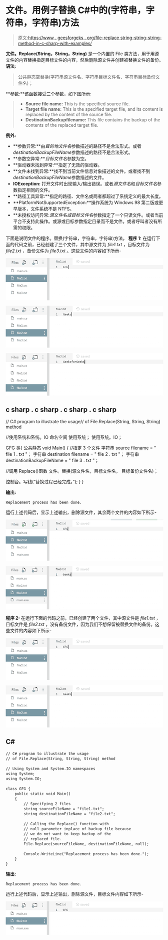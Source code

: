 # 文件。用例子替换 C#中的(字符串，字符串，字符串)方法

> 原文:[https://www . geesforgeks . org/file-replace string-string-string-method-in-c-sharp-with-examples/](https://www.geeksforgeeks.org/file-replacestring-string-string-method-in-c-sharp-with-examples/)

**文件。Replace(String，String，String)** 是一个内置的 File 类方法，用于用源文件的内容替换指定目标文件的内容，然后删除源文件并创建被替换文件的备份。
**语法:**

> 公共静态空替换(字符串源文件名、字符串目标文件名、字符串目标备份文件名)；

**参数:**该函数接受三个参数，如下图所示:

> *   **Source file name:** This is the specified source file.
> *   **Target file name:** This is the specified target file, and its content is replaced by the content of the source file.
> *   **DestinationBackupfilename:** This file contains the backup of the contents of the replaced target file.

**例外:**

*   **参数异常:**由*目的地文件名*参数描述的路径不是合法形式。或者*destinationBackupFileName*参数描述的路径不是合法形式。
*   **参数空异常:***目标文件名*参数为空。
*   **驱动器未找到异常:**指定了无效的驱动器。
*   **文件未找到异常:**找不到当前文件信息对象描述的文件。或者找不到*destinationBackupFileName*参数描述的文件。
*   **IOException:** 打开文件时出现输入/输出错误。或者*源文件名*和*目标文件名*参数指定相同的文件。
*   **路径工具异常:**指定的路径、文件名或两者都超过了系统定义的最大长度。
*   **PlatformNotSupportedException:**操作系统为 Windows 98 第二版或更早版本，文件系统不是 NTFS。
*   **未授权访问异常:***源文件名*或*目标文件名*参数指定了一个只读文件。或者当前平台不支持此操作。或源或目标参数指定目录而不是文件。或者呼叫者没有所需的权限。

下面是说明文件的程序。替换(字符串，字符串，字符串)方法。
**程序 1:** 在运行下面的代码之前，已经创建了三个文件，其中源文件为 *file1.txt* ，目标文件为 *file2.txt* ，备份文件为 *file3.txt* 。这些文件的内容如下所示-

![file1.txt](img/cd9d14a55e03574b8bf71f4d702e7124.png)

![file2.txt](img/15e04d8943ff6da435c9d76945bab2b4.png)

![file3.txt](img/8f61cb310d5663c93eb820e79ef0f496.png)

## c sharp . c sharp . c sharp . c sharp

// C# program to illustrate the usage// of File.Replace(String, String, String) method

//使用系统和系统。IO 命名空间
使用系统；
使用系统。IO；

GFG 类{
公共静态 void Main()
{
//指定 3 个文件
字符串 source filename = " file 1 . txt "；
字符串 destination filename = " file 2 . txt "；
字符串 destinationBackupFileName = " file 3 . txt "；

//调用 Replace()函数
文件。替换(源文件名，目标文件名，
目标备份文件名)；

控制台。写线(“替换过程已经完成。”);
}
}

**输出:**

```
Replacement process has been done.
```

运行上述代码后，显示上述输出，删除源文件，其余两个文件的内容如下所示-

![file7.txt](img/2529b7ad656f2ca3fb899d0fe72bd2b8.png)

![file8.txt](img/6593e48a1e849d8779e1491a4b28086e.png)

**程序 2:** 在运行下面的代码之前，已经创建了两个文件，其中源文件是 *file1.txt* ，目标文件是 *file2.txt* ，没有备份文件，因为我们不想保留被替换文件的备份。这些文件的内容如下所示-

![file1.txt](img/cd9d14a55e03574b8bf71f4d702e7124.png)

![file2.txt](img/15e04d8943ff6da435c9d76945bab2b4.png)

## C#

```
// C# program to illustrate the usage
// of File.Replace(String, String, String) method

// Using System and System.IO namespaces
using System;
using System.IO;

class GFG {
    public static void Main()
    {
        // Specifying 2 files
        string sourceFileName = "file1.txt";
        string destinationFileName = "file2.txt";

        // Calling the Replace() function with
        // null parameter inplace of backup file because
        // we do not want to keep backup of the
        // replaced file.
        File.Replace(sourceFileName, destinationFileName, null);

        Console.WriteLine("Replacement process has been done.");
    }
}
```

**输出:**

```
Replacement process has been done.
```

运行上述代码后，显示上述输出，删除源文件，目标文件内容如下所示-

![file2.txt](img/e8333dbf08962197a32d6a553d506aae.png)